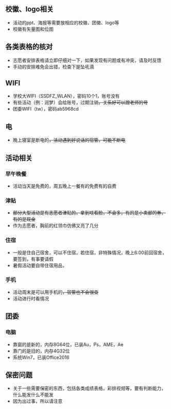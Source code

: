 ## 校徽、logo相关
* 活动的ppt、海报等需要放相应的校徽、团徽、logo等
* 校徽有矢量图和位图

## 各类表格的核对
* 志愿者安排表格请立即仔细对一下，如果发现有问题或有冲突，请及时反馈
* 手动的安排难免会出错，检查下是坠吼滴

## WIFI
* 学校大WIFI（SSDFZ_WLAN），密码10个1，账号没有
* 有些活动（例：润梦）会给账号，过期注销<del>，关系好可以蹭老师的号</del>
* 团委WIFI（tw），密码ab5968cd

## 电
* 晚上寝室是断电的<del>，活动遇到好说话的宿管，可能不断电</del>

## 活动相关
### 早午晚餐
* 活动当天是免费的，周五晚上一餐有的免费有的自费

### 津贴
* <del>部分大型活动是有志愿者津贴的，拿到啥看脸，不会多，有的是小卖部的券，有的是现金</del>
* 作为志愿者，胸前的红领巾仿佛又亮了几分

### 住宿
* 一般是住自己宿舍，可以不住宿，若住宿，非特殊情况，晚上6:00前回宿舍，要签到，有事要请假
* 暑假活动要自带住宿用品，

### 手机
* 活动周末是可以用手机的<del>，宿管也不会很查</del>
* 活动进行时看情况

## 团委
### 电脑
* 靠窗的是新的，内存8G64位，已装Au，Ps，AME，Ae
* 靠门的是旧的，内存4G32位
* 系统Win7，已装Office2016

## 保密问题
* 关于一些需要保密的东西，包括各类成绩表格，彩排视频等，要有判断能力，什么能发什么不能发
* 因为出过事，所以请注意

